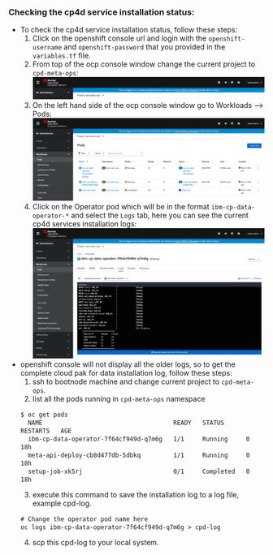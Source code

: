 ### Checking the cp4d service installation status:
* To check the cp4d service installation status, follow these steps:
  1. Click on the openshift console url and login with the `openshift-username` and `openshift-password` that you provided in the `variables.tf` file.
  2. From top of the ocp console window change the current project to `cpd-meta-ops`:
  ![Alt text](images/Operator-log-1.png)
  3. On the left hand side of the ocp console window go to Workloads --> Pods:
  ![Alt text](images/Operator-log-2.png)
  4. Click on the Operator pod which will be in the format `ibm-cp-data-operator-*` and select the `Logs` tab, here you can see the current cp4d services installation logs:
  ![Alt text](images/Operator-log-3.png) 
* openshift console will not display all the older logs, so to get the complete cloud pak for data installation log, follow these steps:
  1. ssh to bootnode machine and change current project to `cpd-meta-ops`.
  2. list all the pods running in `cpd-meta-ops` namespace
    ```
    $ oc get pods
      NAME                                    READY   STATUS      RESTARTS   AGE
      ibm-cp-data-operator-7f64cf949d-q7m6g   1/1     Running     0          18h
      meta-api-deploy-cb8d477db-5dbkq         1/1     Running     0          18h
      setup-job-xk5rj                         0/1     Completed   0          18h
  ```
  3. execute this command to save the installation log to a log file, example cpd-log.
    ```
    # Change the operator pod name here
    oc logs ibm-cp-data-operator-7f64cf949d-q7m6g > cpd-log
    ```
  4. scp this cpd-log to your local system.
  
